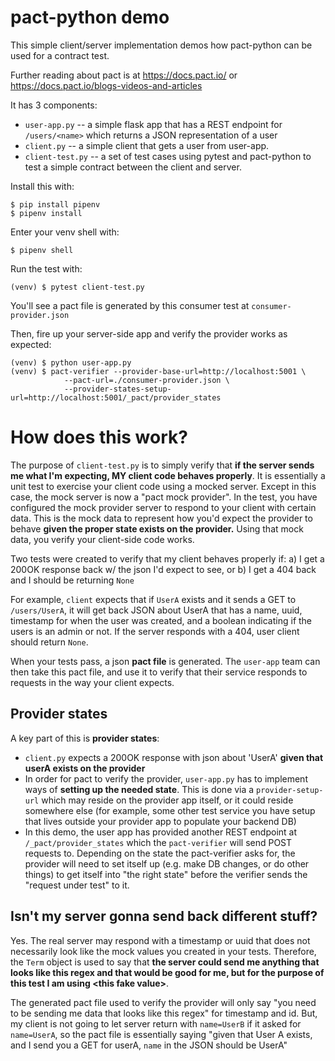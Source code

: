 pact-python demo
================

This simple client/server implementation demos how pact-python can be used for a contract test.

Further reading about pact is at https://docs.pact.io/ or https://docs.pact.io/blogs-videos-and-articles

It has 3 components:
* `user-app.py` -- a simple flask app that has a REST endpoint for `/users/<name>` which returns a JSON representation of a user
* `client.py` -- a simple client that gets a user from user-app.
* `client-test.py` -- a set of test cases using pytest and pact-python to test a simple
contract between the client and server.

Install this with:

```
$ pip install pipenv
$ pipenv install
```

Enter your venv shell with:
```
$ pipenv shell
```

Run the test with:
```
(venv) $ pytest client-test.py
```

You'll see a pact file is generated by this consumer test at `consumer-provider.json`

Then, fire up your server-side app and verify the provider works as expected:
```
(venv) $ python user-app.py
(venv) $ pact-verifier --provider-base-url=http://localhost:5001 \
            --pact-url=./consumer-provider.json \
            --provider-states-setup-url=http://localhost:5001/_pact/provider_states
```

How does this work?
===================

The purpose of `client-test.py` is to simply verify that **if the server sends me what I'm expecting, MY client code behaves properly**. It is essentially a unit test to exercise your client code using a mocked server. Except in this case, the mock server is now a "pact mock provider". In the test, you have configured the mock provider server to respond to your client with certain data. This is the mock data to represent how you'd expect the provider to behave **given the proper state exists on the provider.** Using that mock data, you verify your client-side code works.

Two tests were created to verify that my client behaves properly if: a) I get a 200OK response back w/ the json I'd expect to see, or b) I get a 404 back and I should be returning `None`

For example, `client` expects that if `UserA` exists and it sends a GET to `/users/UserA`, it will get back JSON about UserA that has a name, uuid, timestamp for when the user was created, and a boolean indicating if the users is an admin or not. If the server responds with a 404, user client should return `None`.

When your tests pass, a json **pact file** is generated. The `user-app` team can then take this pact file, and use it to verify that their service responds to requests in the way your client expects.

## Provider states

A key part of this is **provider states**:
* `client.py` expects a 200OK response with json about 'UserA' **given that userA exists on the provider**
* In order for pact to verify the provider, `user-app.py` has to implement ways of **setting up the needed state**. This is done via a `provider-setup-url` which may reside on the provider app itself, or it could reside somewhere else (for example, some other test service you have setup that lives outside your provider app to populate your backend DB)
* In this demo, the user app has provided another REST endpoint at `/_pact/provider_states` which the `pact-verifier` will send POST requests to. Depending on the state the pact-verifier asks for, the provider will need to set itself up (e.g. make DB changes, or do other things) to get itself into "the right state" before the verifier sends the "request under test" to it.

## Isn't my server gonna send back different stuff?
Yes. The real server may respond with a timestamp or uuid that does not necessarily look like the mock values you created in your tests. Therefore, the `Term` object is used to say that **the server could send me anything that looks like this regex and that would be good for me, but for the purpose of this test I am using \<this fake value\>**.

The generated pact file used to verify the provider will only say "you need to be sending me data that looks like this regex" for timestamp and id. But, my client is not going to let server return with `name=UserB` if it asked for `name=UserA`, so the pact file is essentially saying "given that User A exists, and I send you a GET for userA, `name` in the JSON should be UserA"